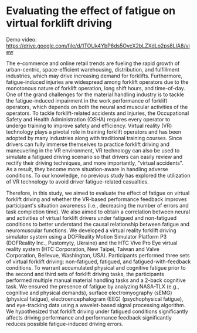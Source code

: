 # Evaluating the effect of fatigue on virtual forklift driving

Demo video: https://drive.google.com/file/d/1TOUk4YbP6ds5OvcX2bLZXdLo2ps8LIA8/view

The e-commerce and online retail trends are fueling the rapid growth of urban-centric, space-efficient warehousing, distribution, and fulfillment industries, which may drive increasing demand for forklifts. Furthermore, fatigue-induced injuries are widespread among forklift operators due to the monotonous nature of forklift operation, long shift hours, and time-of-day. One of the grand challenges for the material handling industry is to tackle the fatigue-induced impairment in the work performance of forklift operators, which depends on both the neural and muscular activities of the operators. To tackle forklift-related accidents and injuries, the Occupational Safety and Health Administration (OSHA) requires every operator to undergo training to improve safety and efficiency. Virtual reality (VR) technology plays a pivotal role in training forklift operators and has been adopted by many industries along with traditional training courses. Since drivers can fully immerse themselves to practice forklift driving and maneuvering in the VR environment, VR technology can also be used to simulate a fatigued driving scenario so that drivers can easily review and rectify their driving techniques, and more importantly, "virtual accidents". As a result, they become more situation-aware in handling adverse conditions. To our knowledge, no previous study has explored the utilization of VR technology to avoid driver fatigue-related casualties.  

Therefore, in this study, we aimed to evaluate the effect of fatigue on virtual forklift driving and whether the VR-based performance feedback improves participant's situation awareness (i.e., decreasing the number of errors and task completion time). We also aimed to obtain a correlation between neural and activities of virtual forklift drivers under fatigued and non-fatigued conditions to better understand the causal relationship between fatigue and neuromuscular functions. We developed a virtual reality forklift driving simulator system using a DOFReality Motion Simulator Platform P3 (DOFReality Inc., Pustomyty, Ukraine) and the HTC Vive Pro Eye virtual reality system (HTC Corporation, New Taipei, Taiwan and Valve Corporation, Bellevue, Washington, USA). Participants performed three sets of virtual forklift driving: non-fatigued, fatigued, and fatigued-with-feedback conditions. To warrant accumulated physical and cognitive fatigue prior to the second and third sets of forklift driving tasks, the participants performed multiple manual material handling tasks and a 2-back cognitive task. We ensured the presence of fatigue by analyzing NASA-TLX (e.g., cognitive and physical demands), surface electromyography (sEMG) (physical fatigue), electroencephalogram (EEG) (psychophysical fatigue), and eye-tracking data using a wavelet-based signal processing algorithm. We hypothesized that forklift driving under fatigued conditions significantly affects driving performance and performance feedback significantly reduces possible fatigue-induced driving errors.
